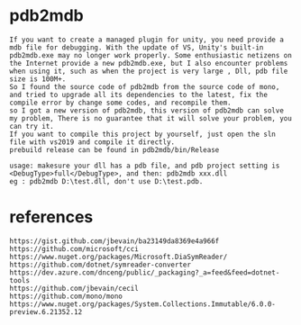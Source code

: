 # pdb2mdb
    If you want to create a managed plugin for unity, you need provide a mdb file for debugging. With the update of VS, Unity's built-in pdb2mdb.exe may no longer work properly. Some enthusiastic netizens on the Internet provide a new pdb2mdb.exe, but I also encounter problems when using it, such as when the project is very large , Dll, pdb file size is 100M+.
    So I found the source code of pdb2mdb from the source code of mono, and tried to upgrade all its dependencies to the latest, fix the compile error by change some codes, and recompile them.
    so I got a new version of pdb2mdb, this version of pdb2mdb can solve my problem, There is no guarantee that it will solve your problem, you can try it. 
    If you want to compile this project by yourself, just open the sln file with vs2019 and compile it directly.
    prebuild release can be found in pdb2mdb/bin/Release    

    usage: makesure your dll has a pdb file, and pdb project setting is <DebugType>full</DebugType>, and then: pdb2mdb xxx.dll 
    eg : pdb2mdb D:\test.dll, don't use D:\test.pdb.
# references
    https://gist.github.com/jbevain/ba23149da8369e4a966f
    https://github.com/microsoft/cci
    https://www.nuget.org/packages/Microsoft.DiaSymReader/
    https://github.com/dotnet/symreader-converter
    https://dev.azure.com/dnceng/public/_packaging?_a=feed&feed=dotnet-tools
    https://github.com/jbevain/cecil
    https://github.com/mono/mono
    https://www.nuget.org/packages/System.Collections.Immutable/6.0.0-preview.6.21352.12
